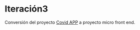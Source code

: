 # Iteración3

Conversión del proyecto [Covid APP](https://github.com/jfrz38/Covid19-info) a proyecto micro front end.
